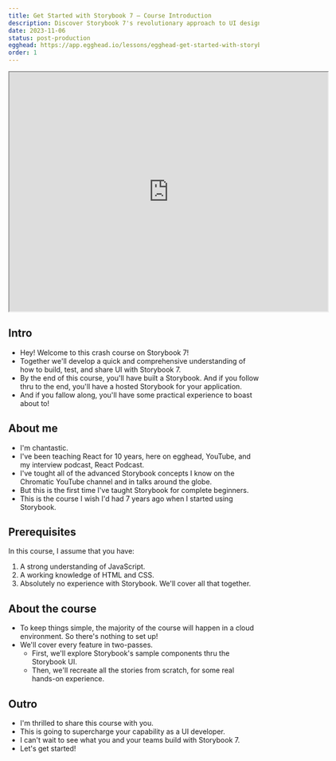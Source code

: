 ```yaml
---
title: Get Started with Storybook 7 — Course Introduction
description: Discover Storybook 7's revolutionary approach to UI design and development in collaborative environments. Discover why it's the top choice for teams crafting high-quality user interfaces.
date: 2023-11-06
status: post-production
egghead: https://app.egghead.io/lessons/egghead-get-started-with-storybook-7-course-introduction/edit
order: 1
---
```



<div data-responsive-youtube-container>
  <iframe src="https://drive.google.com/file/d/1l0HpRH6Bu72zYBYRyhnFCk1vQQIlVOoC/preview" width="640" height="480" allow="autoplay"></iframe>
</div>

## Intro

- Hey! Welcome to this crash course on Storybook 7!
- Together we'll develop a quick and comprehensive understanding of how to build, test, and share UI with Storybook 7.
- By the end of this course, you'll have built a Storybook. And if you follow thru to the end, you'll have a hosted Storybook for your application.
- And if you fallow along, you'll have some practical experience to boast about to!

## About me

- I'm chantastic.
- I've been teaching React for 10 years, here on egghead, YouTube, and my interview podcast, React Podcast.
- I've tought all of the advanced Storybook concepts I know on the Chromatic YouTube channel and in talks around the globe.
- But this is the first time I've taught Storybook for complete beginners.
- This is the course I wish I'd had 7 years ago when I started using Storybook.

## Prerequisites

In this course, I assume that you have:

1. A strong understanding of JavaScript.
1. A working knowledge of HTML and CSS.
1. Absolutely no experience with Storybook. We'll cover all that together.

## About the course

- To keep things simple, the majority of the course will happen in a cloud environment. So there's nothing to set up!
- We'll cover every feature in two-passes.
  - First, we'll explore Storybook's sample components thru the Storybook UI.
  - Then, we'll recreate all the stories from scratch, for some real hands-on experience.

## Outro

- I'm thrilled to share this course with you.
- This is going to supercharge your capability as a UI developer.
- I can't wait to see what you and your teams build with Storybook 7.
- Let's get started!

